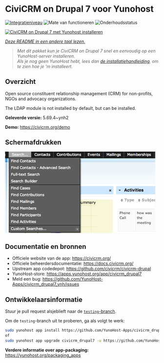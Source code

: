 <!--
NB: Deze README is automatisch gegenereerd door <https://github.com/YunoHost/apps/tree/master/tools/readme_generator>
Hij mag NIET handmatig aangepast worden.
-->

# CiviCRM on Drupal 7 voor Yunohost

[![Integratieniveau](https://dash.yunohost.org/integration/civicrm_drupal7.svg)](https://ci-apps.yunohost.org/ci/apps/civicrm_drupal7/) ![Mate van functioneren](https://ci-apps.yunohost.org/ci/badges/civicrm_drupal7.status.svg) ![Onderhoudsstatus](https://ci-apps.yunohost.org/ci/badges/civicrm_drupal7.maintain.svg)

[![CiviCRM on Drupal 7 met Yunohost installeren](https://install-app.yunohost.org/install-with-yunohost.svg)](https://install-app.yunohost.org/?app=civicrm_drupal7)

*[Deze README in een andere taal lezen.](./ALL_README.md)*

> *Met dit pakket kun je CiviCRM on Drupal 7 snel en eenvoudig op een YunoHost-server installeren.*  
> *Als je nog geen YunoHost hebt, lees dan [de installatiehandleiding](https://yunohost.org/install), om te zien hoe je 'm installeert.*

## Overzicht

Open source constituent relationship management (CRM) for non-profits, NGOs and advocacy organizations.

The LDAP module is not installed by default, but can be installed.


**Geleverde versie:** 5.69.4~ynh2

**Demo:** <https://civicrm.org/demo>

## Schermafdrukken

![Schermafdrukken van CiviCRM on Drupal 7](./doc/screenshots/screenshot.png)

## Documentatie en bronnen

- Officiele website van de app: <https://civicrm.org/>
- Officiele beheerdersdocumentatie: <https://docs.civicrm.org/>
- Upstream app codedepot: <https://github.com/civicrm/civicrm-drupal>
- YunoHost-store: <https://apps.yunohost.org/app/civicrm_drupal7>
- Meld een bug: <https://github.com/YunoHost-Apps/civicrm_drupal7_ynh/issues>

## Ontwikkelaarsinformatie

Stuur je pull request alsjeblieft naar de [`testing`-branch](https://github.com/YunoHost-Apps/civicrm_drupal7_ynh/tree/testing).

Om de `testing`-branch uit te proberen, ga als volgt te werk:

```bash
sudo yunohost app install https://github.com/YunoHost-Apps/civicrm_drupal7_ynh/tree/testing --debug
of
sudo yunohost app upgrade civicrm_drupal7 -u https://github.com/YunoHost-Apps/civicrm_drupal7_ynh/tree/testing --debug
```

**Verdere informatie over app-packaging:** <https://yunohost.org/packaging_apps>
